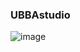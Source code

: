 ### UBBAstudio

![image](https://github.com/Sheroz-Z/Sheroz-Z/assets/131650467/b635de9b-ba82-4600-bef5-3da69a2c2171)
